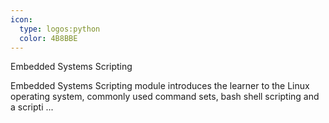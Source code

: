 ```yaml
---
icon:
  type: logos:python
  color: 4B8BBE
---
```

Embedded Systems Scripting

Embedded Systems Scripting module introduces the learner to the Linux operating system, commonly used command sets, bash shell scripting and a scripti ... 

